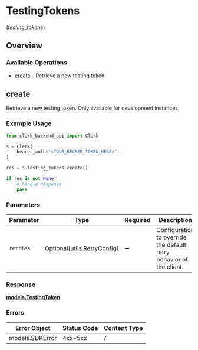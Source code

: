 # TestingTokens
(*testing_tokens*)

## Overview

### Available Operations

* [create](#create) - Retrieve a new testing token

## create

Retrieve a new testing token. Only available for development instances.

### Example Usage

```python
from clerk_backend_api import Clerk

s = Clerk(
    bearer_auth="<YOUR_BEARER_TOKEN_HERE>",
)

res = s.testing_tokens.create()

if res is not None:
    # handle response
    pass

```

### Parameters

| Parameter                                                           | Type                                                                | Required                                                            | Description                                                         |
| ------------------------------------------------------------------- | ------------------------------------------------------------------- | ------------------------------------------------------------------- | ------------------------------------------------------------------- |
| `retries`                                                           | [Optional[utils.RetryConfig]](../../models/utils/retryconfig.md)    | :heavy_minus_sign:                                                  | Configuration to override the default retry behavior of the client. |

### Response

**[models.TestingToken](../../models/testingtoken.md)**

### Errors

| Error Object    | Status Code     | Content Type    |
| --------------- | --------------- | --------------- |
| models.SDKError | 4xx-5xx         | */*             |

